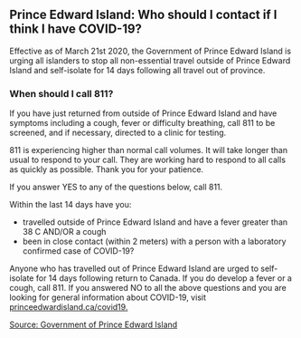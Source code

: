 ## Prince Edward Island: Who should I contact if I think I have COVID-19?

Effective as of March 21st 2020, the Government of Prince Edward Island is urging all islanders to stop all non-essential travel outside of Prince Edward Island and self-isolate for 14 days following all travel out of province.

### When should I call 811?

If you have just returned from outside of Prince Edward Island and have symptoms including a cough, fever or difficulty breathing, call 811 to be screened, and if necessary, directed to a clinic for testing.

811 is experiencing higher than normal call volumes. It will take longer than usual to respond to your call. They are working hard to respond to all calls as quickly as possible. Thank you for your patience.

If you answer YES to any of the questions below, call 811.

Within the last 14 days have you:

- travelled outside of Prince Edward Island and have a fever greater than 38 C AND/OR a cough
- been in close contact (within 2 meters) with a person with a laboratory confirmed case of COVID-19?

Anyone who has travelled out of Prince Edward Island are urged to self-isolate for 14 days following return to Canada. If you do develop a fever or a cough, call 811. If you answered NO to all the above questions and you are looking for general information about COVID-19, visit [princeedwardisland.ca/covid19.](princeedwardisland.ca/covid19)

[Source: Government of Prince Edward Island](https://www.princeedwardisland.ca/en/information/health-and-wellness/coronavirus-covid-19-infection-frequently-asked-questions)
